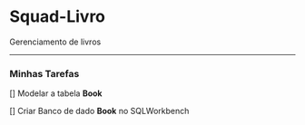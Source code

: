 # Squad-Livro
Gerenciamento de livros

___

### Minhas Tarefas
[] Modelar a tabela **Book**

[] Criar Banco de dado **Book** no SQLWorkbench

